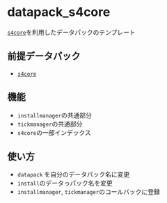 # datapack_s4core

[`s4core`](https://github.com/Kvr0/s4core)を利用したデータパックのテンプレート

## 前提データパック
- [`s4core`](https://github.com/Kvr0/s4core)

## 機能
- `installmanager`の共通部分
- `tickmanager`の共通部分
- `s4core`の一部インデックス

## 使い方
- `datapack` を自分のデータパック名に変更
- `install`のデータっパック名を変更
- `installmanager`, `tickmanager`のコールバックに登録
